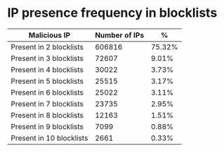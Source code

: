 # IP presence frequency in blocklists
| Malicious IP | Number of IPs | % |
|----|----|----|
| Present in 2 blocklists | 606816 | 75.32% |
| Present in 3 blocklists | 72607 | 9.01% |
| Present in 4 blocklists | 30022 | 3.73% |
| Present in 5 blocklists | 25515 | 3.17% |
| Present in 6 blocklists | 25022 | 3.11% |
| Present in 7 blocklists | 23735 | 2.95% |
| Present in 8 blocklists | 12163 | 1.51% |
| Present in 9 blocklists | 7099 | 0.88% |
| Present in 10 blocklists | 2661 | 0.33% |

